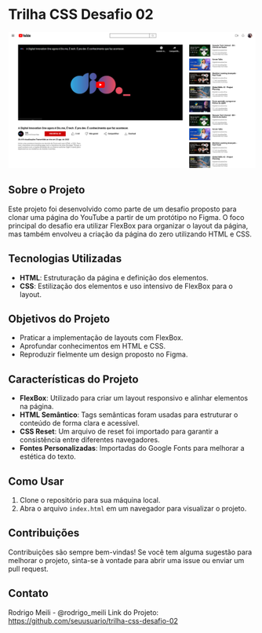 # Trilha CSS Desafio 02

![Imagem final do projeto](assets/images/Captura-de-tela.png)

## Sobre o Projeto
Este projeto foi desenvolvido como parte de um desafio proposto para clonar uma página do YouTube a partir de um protótipo no Figma. O foco principal do desafio era utilizar FlexBox para organizar o layout da página, mas também envolveu a criação da página do zero utilizando HTML e CSS.

## Tecnologias Utilizadas
- **HTML**: Estruturação da página e definição dos elementos.
- **CSS**: Estilização dos elementos e uso intensivo de FlexBox para o layout.

## Objetivos do Projeto
- Praticar a implementação de layouts com FlexBox.
- Aprofundar conhecimentos em HTML e CSS.
- Reproduzir fielmente um design proposto no Figma.

## Características do Projeto
- **FlexBox**: Utilizado para criar um layout responsivo e alinhar elementos na página.
- **HTML Semântico**: Tags semânticas foram usadas para estruturar o conteúdo de forma clara e acessível.
- **CSS Reset**: Um arquivo de reset foi importado para garantir a consistência entre diferentes navegadores.
- **Fontes Personalizadas**: Importadas do Google Fonts para melhorar a estética do texto.

## Como Usar
1. Clone o repositório para sua máquina local.
2. Abra o arquivo `index.html` em um navegador para visualizar o projeto.

## Contribuições
Contribuições são sempre bem-vindas! Se você tem alguma sugestão para melhorar o projeto, sinta-se à vontade para abrir uma issue ou enviar um pull request.

## Contato
Rodrigo Meili - @rodrigo_meili
Link do Projeto: https://github.com/seuusuario/trilha-css-desafio-02
